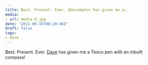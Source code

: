 ```yaml
---
title: Best. Present. Ever. @dxcompton has given me a…
media:
- url: media-0.jpg
date: "2011-09-15T08:20:46Z"
draft: false
tags:
- dave
---
```

Best. Present. Ever. [Dave](/tags/dave) has given me a Tesco pen with an inbuilt compass\!
